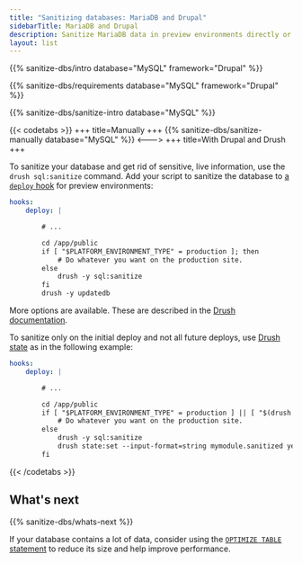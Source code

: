 ```yaml
---
title: "Sanitizing databases: MariaDB and Drupal"
sidebarTitle: MariaDB and Drupal
description: Sanitize MariaDB data in preview environments directly or by using Drush.
layout: list
---
```


{{% sanitize-dbs/intro database="MySQL" framework="Drupal" %}}

{{% sanitize-dbs/requirements database="MySQL" framework="Drupal" %}}

{{% sanitize-dbs/sanitize-intro database="MySQL" %}}

{{< codetabs >}}
+++
title=Manually
+++
{{% sanitize-dbs/sanitize-manually database="MySQL" %}}
<--->
+++
title=With Drupal and Drush
+++

To sanitize your database and get rid of sensitive, live information, use the `drush sql:sanitize` command.
Add your script to sanitize the database to [a `deploy` hook](../../create-apps/hooks/hooks-comparison.md#deploy-hook)
for preview environments:

```yaml {configFile="app"}
hooks:
    deploy: |

        # ...

        cd /app/public
        if [ "$PLATFORM_ENVIRONMENT_TYPE" = production ]; then
            # Do whatever you want on the production site.
        else
            drush -y sql:sanitize
        fi
        drush -y updatedb
```

More options are available.
These are described in the [Drush documentation](https://www.drush.org/latest/commands/sql_sanitize/).

To sanitize only on the initial deploy and not all future deploys,
use [Drush state](https://www.drush.org/latest/commands/state_set/) as in the following example:

```yaml {configFile="app"}
hooks:
    deploy: |

        # ...

        cd /app/public
        if [ "$PLATFORM_ENVIRONMENT_TYPE" = production ] || [ "$(drush state:get --format=string mymodule.sanitized)" != yes ]; then
            # Do whatever you want on the production site.
        else
            drush -y sql:sanitize
            drush state:set --input-format=string mymodule.sanitized yes
        fi
```

{{< /codetabs >}}

## What's next

{{% sanitize-dbs/whats-next %}}

If your database contains a lot of data, consider using the [`OPTIMIZE TABLE` statement](https://mariadb.com/kb/en/optimize-table/)
to reduce its size and help improve performance.
